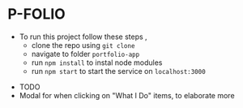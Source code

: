 # P-FOLIO

- To run this project follow these steps ,
  - clone the repo using `git clone`
  - navigate to folder `portfolio-app`
  - run `npm install` to instal node modules
  - run `npm start` to start the service on `localhost:3000`

* TODO
* Modal for when clicking on "What I Do" items, to elaborate more
